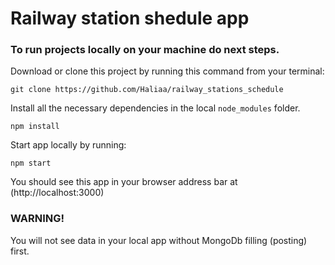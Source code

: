 # Railway station shedule app

### To run projects locally on your machine do next steps.

Download or clone this project by running this command from your terminal:
```
git clone https://github.com/Haliaa/railway_stations_schedule 
```

Install all the necessary dependencies in the local `node_modules` folder.
```
npm install
```

Start app locally by running:
```
npm start
```

You should see this app in your browser address bar at (http://localhost:3000)

### WARNING!
You will not see data in your local app without MongoDb filling (posting) first.


